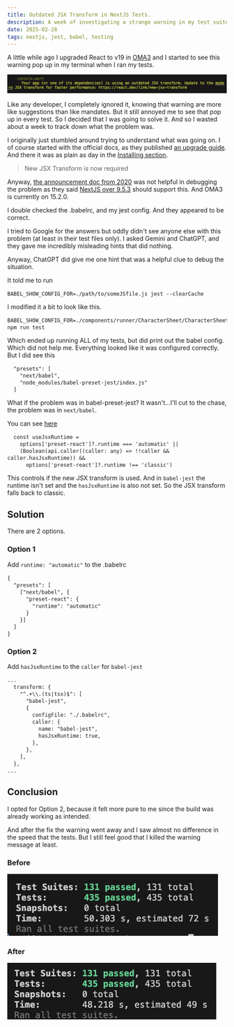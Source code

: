 ```yaml
---
title: Outdated JSX Transform in NextJS Tests.
description: A week of investigating a strange warning in my test suites that I know shouldn't be there.
date: 2025-02-28
tags: nextjs, jest, babel, testing
---
```


A little while ago I upgraded React to v19 in [OMA3](https://github.com/HeyOmae/OMA3) and I started to see this warning pop up in my terminal when I ran my tests.

![Terminal Message that reads, `Your app (or one of its dependencies) is using an outdated JSX transform. Update to the modern JSX transform for faster performance: https://react.dev/link/new-jsx-transform`](./warning.png)

Like any developer, I completely ignored it, knowing that warning are more like suggestions than like mandates. But it still annoyed me to see that pop up in every test. So I decided that I was going to solve it. And so I wasted about a week to track down what the problem was.

I originally just stumbled around trying to understand what was going on. I of course started with the official docs, as they published [an upgrade guide](https://react.dev/blog/2024/04/25/react-19-upgrade-guide). And there it was as plain as day in the [Installing section](https://react.dev/blog/2024/04/25/react-19-upgrade-guide#installing).

> New JSX Transform is now required

Anyway, [the announcement doc from 2020](https://legacy.reactjs.org/blog/2020/09/22/introducing-the-new-jsx-transform.html) was not helpful in debugging the problem as they said [NextJS over 9.5.3](https://legacy.reactjs.org/blog/2020/09/22/introducing-the-new-jsx-transform.html#nextjs) should support this. And OMA3 is currently on 15.2.0.

I double checked the .babelrc, and my jest config. And they appeared to be correct.

I tried to Google for the answers but oddly didn't see anyone else with this problem (at least in their test files only). I asked Gemini and ChatGPT, and they gave me incredibly misleading hints that did nothing.

Anyway, ChatGPT did give me one hint that was a helpful clue to debug the situation.

It told me to run 

```
BABEL_SHOW_CONFIG_FOR=./path/to/someJSfile.js jest --clearCache
```

I modified it a bit to look like this.

```
BABEL_SHOW_CONFIG_FOR=./components/runner/CharacterSheet/CharacterSheet.test.tsx npm run test
```

Which ended up running ALL of my tests, but did print out the babel config. Which did not help me. Everything looked like it was configured correctly. But I did see this

```
  "presets": [
    "next/babel",
    "node_modules/babel-preset-jest/index.js"
  ]
```

What if the problem was in babel-preset-jest? It wasn't...I'll cut to the chase, the problem was in `next/babel`.

You can see [here](https://github.com/vercel/next.js/blob/canary/packages/next/src/build/babel/preset.ts#L86C1-L89C54)

```
  const useJsxRuntime =
    options['preset-react']?.runtime === 'automatic' ||
    (Boolean(api.caller((caller: any) => !!caller && caller.hasJsxRuntime)) &&
      options['preset-react']?.runtime !== 'classic')
```

This controls if the new JSX transform is used. And in `babel-jest` the runtime isn't set and the `hasJsxRuntime` is also not set. So the JSX transform falls back to classic.

## Solution
There are 2 options.

### Option 1

Add `runtime: "automatic"` to the .babelrc

```
{
  "presets": [
    ["next/babel", {
      "preset-react": {
        "runtime": "automatic"
      }
    }]
  ]
}
```

### Option 2

Add `hasJsxRuntime` to the `caller` for `babel-jest`

```
...
  transform: {
    "^.+\\.(ts|tsx)$": [
      "babel-jest",
      {
        configFile: "./.babelrc",
        caller: {
          name: "babel-jest",
          hasJsxRuntime: true,
        },
      },
    ],
  },
...
```

## Conclusion

I opted for Option 2, because it felt more pure to me since the build was already working as intended.

And after the fix the warning went away and I saw almost no difference in the speed that the tests. But I still feel good that I killed the warning message at least.

### Before
![Tests ran in 50 seconds](./before.png)

### After
![Tests ran in 48 seconds](./after.png)
